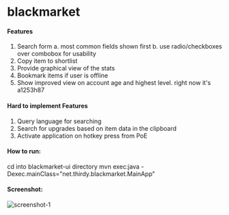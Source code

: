 # blackmarket

#### Features

1. Search form
  a. most common fields shown first
  b. use radio/checkboxes over combobox for usability
2. Copy item to shortlist
3. Provide graphical view of the stats
4. Bookmark items if user is offline
5. Show improved view on account age and highest level. right now it's a1253h87

#### Hard to implement Features

1. Query language for searching
2. Search for upgrades based on item data in the clipboard
3. Activate application on hotkey press from PoE

#### How to run:

cd into blackmarket-ui directory
mvn exec:java -Dexec.mainClass="net.thirdy.blackmarket.MainApp"

#### Screenshot:

![screenshot-1](https://github.com/thirdy/blackmarket/blob/master/blackmarket/srcsht-1.PNG)
